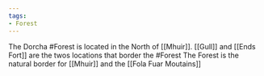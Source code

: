 ```yaml
---
tags: 
- Forest
---
```


The Dorcha #Forest is located in the North of [[Mhuir]]. 
[[Gull]] and [[Ends Fort]] are the twos locations that border the #Forest 
The Forest is the natural border for [[Mhuir]] and the [[Fola Fuar Moutains]]

